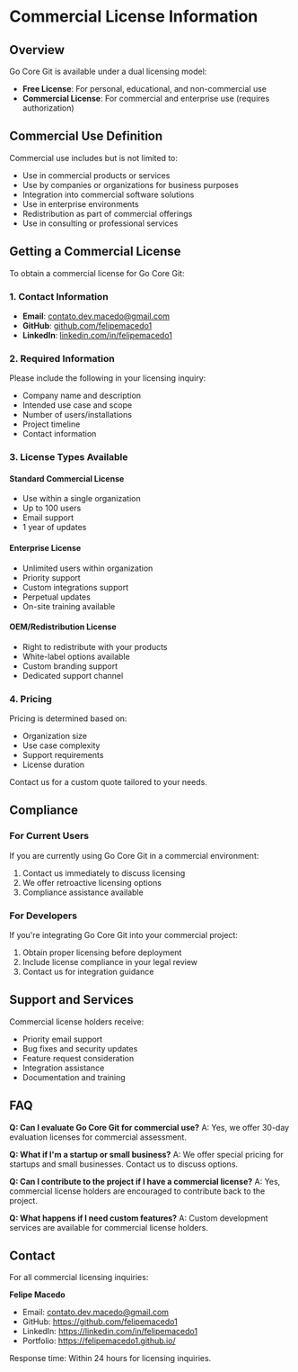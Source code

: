 # Commercial License Information

## Overview

Go Core Git is available under a dual licensing model:
- **Free License**: For personal, educational, and non-commercial use
- **Commercial License**: For commercial and enterprise use (requires authorization)

## Commercial Use Definition

Commercial use includes but is not limited to:
- Use in commercial products or services
- Use by companies or organizations for business purposes
- Integration into commercial software solutions
- Use in enterprise environments
- Redistribution as part of commercial offerings
- Use in consulting or professional services

## Getting a Commercial License

To obtain a commercial license for Go Core Git:

### 1. Contact Information
- **Email**: contato.dev.macedo@gmail.com
- **GitHub**: [github.com/felipemacedo1](https://github.com/felipemacedo1)
- **LinkedIn**: [linkedin.com/in/felipemacedo1](https://linkedin.com/in/felipemacedo1)

### 2. Required Information
Please include the following in your licensing inquiry:
- Company name and description
- Intended use case and scope
- Number of users/installations
- Project timeline
- Contact information

### 3. License Types Available

#### Standard Commercial License
- Use within a single organization
- Up to 100 users
- Email support
- 1 year of updates

#### Enterprise License
- Unlimited users within organization
- Priority support
- Custom integrations support
- Perpetual updates
- On-site training available

#### OEM/Redistribution License
- Right to redistribute with your products
- White-label options available
- Custom branding support
- Dedicated support channel

### 4. Pricing

Pricing is determined based on:
- Organization size
- Use case complexity
- Support requirements
- License duration

Contact us for a custom quote tailored to your needs.

## Compliance

### For Current Users
If you are currently using Go Core Git in a commercial environment:
1. Contact us immediately to discuss licensing
2. We offer retroactive licensing options
3. Compliance assistance available

### For Developers
If you're integrating Go Core Git into your commercial project:
1. Obtain proper licensing before deployment
2. Include license compliance in your legal review
3. Contact us for integration guidance

## Support and Services

Commercial license holders receive:
- Priority email support
- Bug fixes and security updates
- Feature request consideration
- Integration assistance
- Documentation and training

## FAQ

**Q: Can I evaluate Go Core Git for commercial use?**
A: Yes, we offer 30-day evaluation licenses for commercial assessment.

**Q: What if I'm a startup or small business?**
A: We offer special pricing for startups and small businesses. Contact us to discuss options.

**Q: Can I contribute to the project if I have a commercial license?**
A: Yes, commercial license holders are encouraged to contribute back to the project.

**Q: What happens if I need custom features?**
A: Custom development services are available for commercial license holders.

## Contact

For all commercial licensing inquiries:

**Felipe Macedo**
- Email: contato.dev.macedo@gmail.com
- GitHub: https://github.com/felipemacedo1
- LinkedIn: https://linkedin.com/in/felipemacedo1
- Portfolio: https://felipemacedo1.github.io/

Response time: Within 24 hours for licensing inquiries.